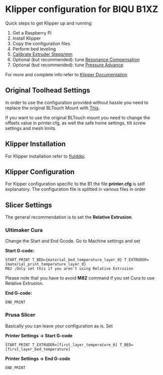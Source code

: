 # Klipper configuration for BIQU B1XZ

Quick steps to get Klipper up and running:

1. Get a Raspberry Pi
2. Install Klipper
3. Copy the configuration files
4. Perform bed leveling
5. [Calibrate Extruder Steps/mm](https://mattshub.com/blogs/blog/extruder-calibration)
6. Optional (but recommended): tune [Resonance Compensation](https://www.klipper3d.org/Resonance_Compensation.html)
7. Optional (but recommended): tune [Pressure Advance](https://www.klipper3d.org/Pressure_Advance.html)

For more and complete info refer to [Klipper Documentation](https://www.klipper3d.org/Installation.html)

## Original Toolhead Settings

In order to use the configuration provided without hassle you need to replace the original BLTouch Mount with [This](https://www.thingiverse.com/thing:4564987).

If you want to use the original BLTouch mount you need to change the offsets value in printer.cfg, as well the safe home settings, tilt screw settings and mesh limits.

## Klipper Installation

For Klipper installation refer to [fluiddpi](https://docs.fluidd.xyz/installation/fluiddpi).

## Klipper Configuration

For Kipper configuration specific to the B1 the file **printer.cfg** is self explanatory.
The configuration file is splitted in various files in order 

## Slicer Settings

The general recommendation is to set the **Relative Extrusion**.

### Ultimaker Cura

Change the Start and End Gcode.
Go to Machine settings and set

**Start G-code:**

```
START_PRINT T_BED={material_bed_temperature_layer_0} T_EXTRUDER={material_print_temperature_layer_0}
M82 ;Only set this if you aren't using Relative Extrusion
```

Please note that you have to avoid **M82** command if you set Cura to use Relative Extrusion.

**End G-code:**

```
END_PRINT
```

### Prusa Slicer

Basically you can leave your configuration as is. Set 

**Printer Settings -> Start G-code**

```
START_PRINT T_EXTRUDER=[first_layer_temperature_0] T_BED=[first_layer_bed_temperature]
```

**Printer Settings -> End G-code**

```
END_PRINT

```
